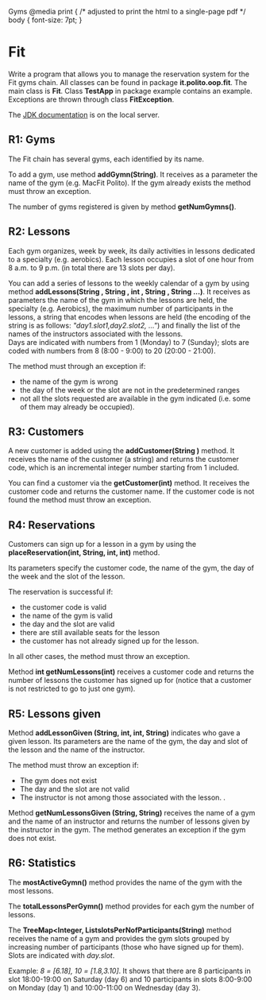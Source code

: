 Gyms @media print { /\* adjusted to print the html to a single-page pdf \*/ body { font-size: 7pt; }

# Fit

Write a program that allows you to manage the reservation system for the Fit gyms chain. All classes can be found in package **it.polito.oop.fit**. The main class is **Fit**. Class **TestApp** in package example contains an example. Exceptions are thrown through class **FitException**.

The [JDK documentation](https://oop.polito.it/api/index.html) is on the local server.

## R1: Gyms

The Fit chain has several gyms, each identified by its name.

To add a gym, use method **addGymn(String)**. It receives as a parameter the name of the gym (e.g. MacFit Polito). If the gym already exists the method must throw an exception.

The number of gyms registered is given by method **getNumGymns()**.

## R2: Lessons

Each gym organizes, week by week, its daily activities in lessons dedicated to a specialty (e.g. aerobics). Each lesson occupies a slot of one hour from 8 a.m. to 9 p.m. (in total there are 13 slots per day).

You can add a series of lessons to the weekly calendar of a gym by using method **addLessons(String , String , int , String , String ...)**. It receives as parameters the name of the gym in which the lessons are held, the specialty (e.g. Aerobics), the maximum number of participants in the lessons, a string that encodes when lessons are held (the encoding of the string is as follows: _"day1.slot1,day2.slot2, ..."_) and finally the list of the names of the instructors associated with the lessons.  
Days are indicated with numbers from 1 (Monday) to 7 (Sunday); slots are coded with numbers from 8 (8:00 - 9:00) to 20 (20:00 - 21:00).

The method must through an exception if:

- the name of the gym is wrong
- the day of the week or the slot are not in the predetermined ranges
- not all the slots requested are available in the gym indicated (i.e. some of them may already be occupied).

## R3: Customers

A new customer is added using the **addCustomer(String )** method. It receives the name of the customer (a string) and returns the customer code, which is an incremental integer number starting from 1 included.

You can find a customer via the **getCustomer(int)** method. It receives the customer code and returns the customer name. If the customer code is not found the method must throw an exception.

## R4: Reservations

Customers can sign up for a lesson in a gym by using the **placeReservation(int, String, int, int)** method.

Its parameters specify the customer code, the name of the gym, the day of the week and the slot of the lesson.

The reservation is successful if:

- the customer code is valid
- the name of the gym is valid
- the day and the slot are valid
- there are still available seats for the lesson
- the customer has not already signed up for the lesson.

In all other cases, the method must throw an exception.

Method **int getNumLessons(int)** receives a customer code and returns the number of lessons the customer has signed up for (notice that a customer is not restricted to go to just one gym).

## R5: Lessons given

Method **addLessonGiven (String, int, int, String)** indicates who gave a given lesson. Its parameters are the name of the gym, the day and slot of the lesson and the name of the instructor.

The method must throw an exception if:

- The gym does not exist
- The day and the slot are not valid
- The instructor is not among those associated with the lesson.
  .

Method **getNumLessonsGiven (String, String)** receives the name of a gym and the name of an instructor and returns the number of lessons given by the instructor in the gym. The method generates an exception if the gym does not exist.

## R6: Statistics

The **mostActiveGymn()** method provides the name of the gym with the most lessons.

The **totalLessonsPerGymn()** method provides for each gym the number of lessons.

The **TreeMap<Integer, List<String>slotsPerNofParticipants(String)** method receives the name of a gym and provides the gym slots grouped by increasing number of participants (those who have signed up for them). Slots are indicated with _day.slot_.

Example: _8 = \[6.18\], 10 = \[1.8,3.10\]_. It shows that there are 8 participants in slot 18:00-19:00 on Saturday (day 6) and 10 participants in slots 8:00-9:00 on Monday (day 1) and 10:00-11:00 on Wednesday (day 3).
